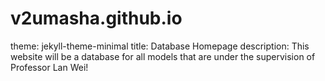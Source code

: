 # v2umasha.github.io

theme: jekyll-theme-minimal
title: Database Homepage
description: This website will be a database for all models that are under the supervision of Professor Lan Wei!
